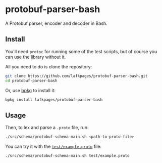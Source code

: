 # protobuf-parser-bash

A Protobuf parser, encoder and decoder in Bash.

## Install

You'll need `protoc` for running some of the test scripts, but of course
you can use the library without it.

All you need to do is clone the repository:

```bash
git clone https://github.com/lafkpages/protobuf-parser-bash.git
cd protobuf-parser-bash
```

Or, use [bpkg](https://bpkg.sh) to install it:

```bash
bpkg install lafkpages/protobuf-parser-bash
```

## Usage

Then, to lex and parse a `.proto` file, run:

```bash
./src/schema/protobuf-schema-main.sh <path-to-proto-file>
```

You can try it with the [`test/example.proto`](#test/example.proto) file:

```bash
./src/schema/protobuf-schema-main.sh test/example.proto
```
